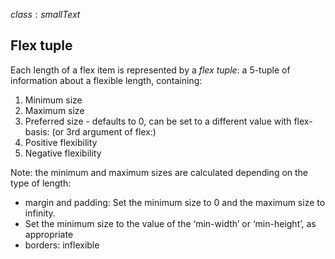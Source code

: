 $class: smallText$

## Flex tuple

Each length of a flex item is represented by a *flex tuple*: a 5-tuple of information about a flexible length, containing:

  1. Minimum size
  2. Maximum size
  3. Preferred size - defaults to 0, can be set to a different value with flex-basis: (or 3rd argument of flex:)
  4. Positive flexibility
  5. Negative flexibility


Note:
the minimum and maximum sizes are calculated depending on the type of length:
- margin and padding: Set the minimum size to 0 and the maximum size to infinity.
- Set the minimum size to the value of the ‘min-width’ or ‘min-height’, as appropriate
- borders: inflexible
